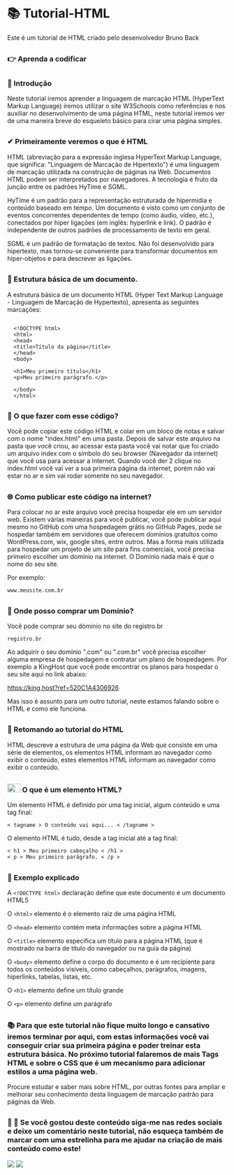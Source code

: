 # 📚 Tutorial-HTML
Este é um tutorial de HTML criado pelo desenvolvedor Bruno Back

##

### 👉 Aprenda a codificar

##
### 💬 Introdução
Neste tutorial iremos aprender a linguagem de marcação HTML (HyperText Markup Language) iremos utilizar o site W3Schools como referências e nos auxiliar no desenvolvimento de uma página HTML, neste tutorial iremos ver de uma maneira breve do esqueleto básico para cirar uma página simples.
##
### ✔ Primeiramente veremos o que é HTML

HTML (abreviação para a expressão inglesa HyperText Markup Language, que significa: "Linguagem de Marcação de Hipertexto") é uma linguagem de marcação utilizada na construção de páginas na Web. Documentos HTML podem ser interpretados por navegadores. A tecnologia é fruto da junção entre os padrões HyTime e SGML.

HyTime é um padrão para a representação estruturada de hipermídia e conteúdo baseado em tempo. Um documento é visto como um conjunto de eventos concorrentes dependentes de tempo (como áudio, vídeo, etc.), conectados por hiper ligações (em inglês: hyperlink e link). O padrão é independente de outros padrões de processamento de texto em geral.

SGML é um padrão de formatação de textos. Não foi desenvolvido para hipertexto, mas tornou-se conveniente para transformar documentos em hiper-objetos e para descrever as ligações.
##
### 📝 Estrutura básica de um documento.
A estrutura básica de um documento HTML (Hyper Text Markup Language - Linguagem de Marcação de Hypertexto), apresenta as seguintes marcações:

```

  <!DOCTYPE html>
  <html>
  <head>
  <title>Título da página</title>
  </head>
  <body>

  <h1>Meu primeiro título</h1>
  <p>Meu primeiro parágrafo.</p>

  </body>
  </html> 
```
##
### 📁 O que fazer com esse código?
Você pode copiar este código HTML e colar em um bloco de notas e salvar com o nome "index.html" em uma pasta.
Depois de salvar este arquivo na pasta que você criou, ao acessar esta pasta você vai notar que foi criado um arquivo index com o símbolo do seu browser (Navegador da internet) que você usa para acessar a internet.
Quando você der 2 clique no index.html você vai ver a sua primeira página da internet, porém não vai estar no ar e sim vai rodar somente no seu navegador.
##
### 🌐 Como publicar este código na internet?
Para colocar no ar este arquivo você precisa hospedar ele em um servidor web. Existem várias maneiras para você publicar, você pode publicar aqui mesmo no GitHub com uma hospedagem grátis no GitHub Pages, pode se hospedar também em servidores que oferecem domínios gratuitos como WordPress.com, wix, google sites, entre outros. Mas a forma mais utilizada para hospedar um projeto de um site para fins comerciais, você precisa primeiro escolher um domínio na internet.
O Domínio nada mais é que o nome do seu site.

Por exemplo:

``` www.meusite.com.br ```
##
### 💬 Onde posso comprar um Domínio?
Você pode comprar seu dóminio no site do registro.br

``` registro.br ```

Ao adquirir o seu domínio ".com" ou ".com.br" você precisa escolher alguma empresa de hospedagem e contratar um plano de hospedagem. Por exemplo a KingHost que você pode encontrar os planos para hospedar o seu site aqui no link abaixo:

 https://king.host?ref=520C1A4306926

Mas isso é assunto para um outro tutorial, neste estamos falando sobre o HTML e como ele funciona.
##
### 💫 Retomando ao tutorial do HTML 

HTML descreve a estrutura de uma página da Web que consiste em uma série de elementos, os elementos HTML informam ao navegador como exibir o conteúdo, estes elementos HTML informam ao navegador como exibir o conteúdo.
##
### <img height="20" width="30" src="https://cdn.jsdelivr.net/gh/devicons/devicon/icons/html5/html5-original-wordmark.svg" /> O que é um elemento HTML?
Um elemento HTML é definido por uma tag inicial, algum conteúdo e uma tag final:

``` < tagname > O conteúdo vai aqui... < /tagname > ```

O elemento HTML é tudo, desde a tag inicial até a tag final:

```
< h1 > Meu primeiro cabeçalho < /h1 >
< p > Meu primeiro parágrafo. < /p >
```
##
### 📍 Exemplo explicado

A ``` <!DOCTYPE html> ``` declaração define que este documento é um documento HTML5

O ``` <html> ``` elemento é o elemento raiz de uma página HTML

O ``` <head> ``` elemento contém meta informações sobre a página HTML

O ``` <title> ``` elemento especifica um título para a página HTML (que é mostrado na barra de título do navegador ou na guia da página)

O ``` <body> ``` elemento define o corpo do documento e é um recipiente para todos os conteúdos visíveis, como cabeçalhos, parágrafos, imagens, hiperlinks, tabelas, listas, etc.

O ``` <h1> ``` elemento define um título grande

O ``` <p> ``` elemento define um parágrafo

##

### 📚 Para que este tutorial não fique muito longo e cansativo iremos terminar por aqui, com estas informações você vai conseguir criar sua primeira página e poder treinar esta estrutura básica. No próximo tutorial falaremos de mais Tags HTML e sobre o CSS que é um mecanismo para adicionar estilos a uma página web. 
Procure estudar e saber mais sobre HTML, por outras fontes para ampliar e melhorar seu conhecimento desta linguagem de marcação padrão para páginas da Web.
##
### 💬 🌟 Se você gostou deste conteúdo siga-me nas redes sociais e deixe um comentário neste tutorial, não esqueça também de marcar com uma estrelinha para me ajudar na criação de mais conteúdo como este!

<a href="https://www.facebook.com/bruno.back.562" target="_blank"><img src="https://img.shields.io/badge/Facebook-1877F2?style=for-the-badge&logo=facebook&logoColor=white" target="_blank"></a>
<a href="https://www.instagram.com/bruno.back84" target="_blank"><img src="https://img.shields.io/badge/Instagram-E4405F?style=for-the-badge&logo=instagram&logoColor=white" target="_blank"></a>

## 


